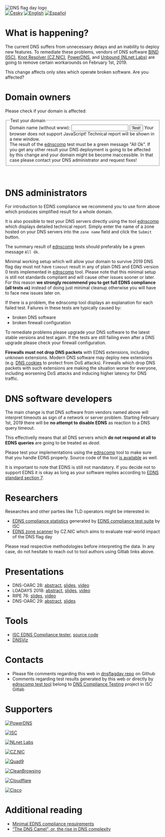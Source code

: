 <img class="logo" alt="DNS flag day logo" src="/images/DNS_Flag.svg">

<div class="translations">
<nav>
	<a href="/cs"><img alt="Česky" src="/flags/cs.svg"/></a>
	<a href="/"><img alt="English" src="/flags/en.svg"/></a>
	<a href="/es"><img alt="Español" src="/flags/es.svg"/></a>
</nav>
</div>

What is happening?
==================
The current DNS suffers from unnecessary delays and an inability to deploy new features. To remediate these problems, vendors of DNS software [BIND (ISC)](https://www.isc.org/blogs/end-to-bandaids/), 
[Knot Resolver (CZ.NIC)](https://en.blog.nic.cz/2018/03/14/together-for-better-stability-speed-and-further-extensibility-of-the-dns-ecosystem/), [PowerDNS](https://blog.powerdns.com/2018/03/22/removing-edns-workarounds/), and [Unbound (NLnet Labs)](https://www.nlnetlabs.nl/news/2018/Jun/07/putting-an-end-to-workarounds-for-broken-software/) are going to remove certain workarounds on February 1st, 2019.

This change affects only sites which operate broken software. Are you affected?

Domain owners
=============
Please check if your domain is affected:
<div id="domain-checker">
	<form action="https://ednscomp.isc.org/ednscomp" method="GET" target="_blank">
		<fieldset>
			<legend>Test your domain</legend>
			<label for="zone">Domain name (without www):
				<input type="text" name="zone" id="zone" required>
			</label>
			<input type="submit" value="Test!">
			<noscript>Your browser does not support JavaScript! Technical report will be shown in a new window.<br>
The result of the <a href="https://ednscomp.isc.org/ednscomp">ednscomp</a> test must be a green message "All Ok". If you get any other result your DNS deployment is going to be affected by this change and your domain might be become inaccessible. In that case please contact your DNS administrator and request fixes!
			</noscript>
		</fieldset>
	</form>
</div>
<script><!-- translate the form above and these constants, please keep the whitespaces! -->
const domainCheckerInit = {
	placeIntoElement: document.getElementById( "domain-checker" ),
	texts: {
		formTitle: 'Test your domain',
		labelText: 'Domain name (without www): ',
		submitText: 'Test!',
		reportOkHtml: ': <span style="color: green;">All Ok!</span></div>' +
		'<div><img style="height: 5em;" src="/signs/ok.svg"/></div>' +
		'<div>This domain is perfectly ready, congratulations!',

		reportCompatibleHtml: ': <span style="color: orange;">Minor problems detected!</span></div>' +
		'<div><img style="height: 5em;" src="/signs/compatible.svg"/></div>' +
		'<div>This domain is going to work after the 2019 DNS flag day BUT it does not support the latest DNS standards. As a consequence this domain cannot support the latest security features and might be an easier target for network attackers than necessary, and might face other issues later on. We recommend your domain administrator to fix issues listed in the following',

		reportHighLatencyHtml: ': <span style="color: red;">Serious problem detected!</span></div>' +
		'<div><img style="height: 5em;" src="/signs/high_latency.svg"/></div>' +
		'<div>This domain will face issues after the 2019 DNS flag day. It will work in practice, BUT clients will experience delays when accessing this domain. We recommend you request a fix from your domain administrator! You can refer them to https://dnsflagday.net/ and',

		reportFailHtml: ': <span style="font-weight: bold; color: red;">Fatal error detected!</span></div>' +
		'<div><img style="height: 5em;" src="/signs/dead.svg"/></div>' +
		'<div>This domain is going to STOP WORKING after the 2019 DNS flag day! Please retry the test to eliminate random network failures. If the problem persists you really need to request a fix from your domain administrator. You can refer them to https://dnsflagday.net/ and',

		reportTestErrorHtml: ': Test cannot be evaluated because of an error. Please make sure the domain name entered refers to a <strong>DNS zone</strong>, i.e. use "example.com" instead of "www.example.com". Retry the test to eliminate random network failures or investigate',
		reportLinkText: ' technical report ',  // text before URL to report
	},
	status: {
		loading: 'Testing in progress, please wait… It might take several tens of seconds.',
		done: 'Testing completed:',
		errorApi: 'Communication error! API unavailable… please try again later',
		errorInput: 'Invalid input or other unexpected error, sorry!',
	},
};
</script>
<script src="/domain-checker.js"></script>
<br>

DNS administrators
==================
For introduction to EDNS compliance we recommend you to use form above which produces simplified result for a whole domain.

It is also possible to test your DNS servers directly using the tool [ednscomp](https://ednscomp.isc.org/ednscomp) which displays detailed technical report. Simply enter the name of a zone hosted on your DNS servers into the `zone name` field and click the `Submit` button.

The summary result of [ednscomp](https://ednscomp.isc.org/ednscomp) tests should preferably be a green message `All Ok`.

Minimal working setup which will allow your domain to survive 2019 DNS flag day must not have `timeout` result in any of plain DNS and EDNS version 0 tests implemented in [ednscomp](https://ednscomp.isc.org/ednscomp) tool. Please note that this minimal setup is still not standards compliant and will cause other issues sooner or later. For this reason **we strongly recommend you to get full EDNS compliance (all tests `ok`)** instead of doing just minimal cleanup otherwise you will have to face new issues later on.

If there is a problem, the ednscomp tool displays an explanation for each failed test. Failures in these tests are typically caused by:
* broken DNS software
* broken firewall configuration

To remediate problems please upgrade your DNS software to the latest stable versions and test again. If the tests are still failing even after a DNS upgrade please check your firewall configuration.

**Firewalls must not drop DNS packets** with EDNS extensions, including unknown extensions. Modern DNS software may deploy new extensions (e.g. [DNS cookies](https://tools.ietf.org/html/rfc7873) to protect from DoS attacks). Firewalls which drop DNS packets with such extensions are making the situation worse for everyone, including worsening DoS attacks and inducing higher latency for DNS traffic.

DNS software developers
=======================
The main change is that DNS software from vendors named above will interpret timeouts as sign of a network or server problem. Starting February 1st, 2019 there will be **no attempt to disable EDNS** as reaction to a DNS query timeout.

This effectivelly means that all DNS servers which **do not respond at all to EDNS queries** are going to be treated as *dead*.

Please test your implementations using the [ednscomp](https://ednscomp.isc.org/ednscomp) tool to make sure that you handle EDNS properly. Source code of the tool [is available](https://gitlab.isc.org/isc-projects/DNS-Compliance-Testing) as well.

It is important to note that EDNS is still not mandatory. If you decide not to support EDNS it is okay as long as your software replies according to [EDNS standard section 7](https://tools.ietf.org/html/rfc6891#section-7).

Researchers
===========
Researches and other parties like TLD operators might be interested in:
 * [EDNS compliance statistics](https://ednscomp.isc.org/) generated by [EDNS compliance test suite](https://gitlab.isc.org/isc-projects/DNS-Compliance-Testing) by ISC
 * [EDNS zone scanner](https://gitlab.labs.nic.cz/knot/edns-zone-scanner/) by CZ.NIC which aims to evaluate real-world impact of the DNS flag day

Please read respective methodologies before interpreting the data. In any case, do not hesitate to reach out to tool authors using Gitlab links above.

Presentations
=============

 * DNS-OARC 28: [abstract](https://indico.dns-oarc.net/event/28/contributions/515/), [slides](https://indico.dns-oarc.net/event/28/contributions/515/attachments/490/799/Removing_EDNS_Workarounds.pdf), [video](https://www.youtube.com/watch?v=9YYH8JFH_bY&feature=youtu.be&t=5198)
 * LOADAYS 2018: [abstract](http://loadays.org/pages/dnsupdate.html), [slides](http://loadays.org/files/plexis-edns-workaround-removal-loadays-2018.pdf), [video](https://www.youtube.com/watch?v=OXbbH0ORmSY)
 * RIPE 76: [slides](https://ripe76.ripe.net/presentations/159-edns.pdf), [video](https://ripe76.ripe.net/archives/video/161)
 * DNS-OARC 29: [abstract](https://indico.dns-oarc.net/event/29/contributions/662/), [slides](https://indico.dns-oarc.net/event/29/contributions/662/attachments/634/1063/EDNS_Flag_Day_-_OARC29.pdf)

Tools
=====

 * [ISC EDNS Compliance tester](https://ednscomp.isc.org/), [source code](https://gitlab.isc.org/isc-projects/DNS-Compliance-Testing)
 * [DNSViz](http://dnsviz.net/)

Contacts
========

 * Please file comments regarding this web in [dnsflagday repo](https://github.com/dns-violations/dnsflagday/issues) on Github
 * Comments regarding test results generated by this web or directly by [ednscomp test tool](https://ednscomp.isc.org/ednscomp) belong to [DNS Compliance Testing](https://gitlab.isc.org/isc-projects/DNS-Compliance-Testing) project in ISC Gitlab

Supporters
==========
<script id="do-not-translate-randomize-this-section" src="/supporters-randomiser.js" defer></script>

[![PowerDNS](/images/powerdns.svg)](https://www.powerdns.com/)

[![ISC](/images/isc.png)](https://www.isc.org/)

[![NLnet Labs](/images/nlnetlabs.svg)](https://nlnetlabs.nl/)

[![CZ.NIC](/images/cznic.svg)](https://www.nic.cz/)

[![Quad9](/images/quad9.png)](https://quad9.net/)

[![CleanBrowsing](https://cleanbrowsing.org/images/CleanBrowsing-logo-small-dark.png)](https://cleanbrowsing.org/)

[![Cloudflare](/images/cloudflare.png)](https://www.cloudflare.com/)

[![Cisco](/images/cisco.svg)](https://www.opendns.com/cisco-opendns/)

Additional reading
==================
 * [Minimal EDNS compliance requirements](https://datatracker.ietf.org/doc/draft-spacek-edns-camel-diet/)
 * [“The DNS Camel”, or, the rise in DNS complexity](https://blog.powerdns.com/2018/03/22/the-dns-camel-or-the-rise-in-dns-complexit/)
